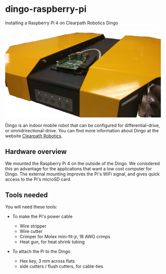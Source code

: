 # dingo-raspberry-pi
Installing a Raspberry Pi 4 on Clearpath Robotics Dingo

<img src="/images/dingo-raspberry-pi-1.png" alt="Image of dingo and pi" width="600" >

Dingo is an indoor mobile robot that can be configured for differential-drive, or omnidrirectional-drive.
You can find more information about Dingo at the  website [Clearpath Robotics](https://clearpathrobotics.com/dingo-indoor-mobile-robot/).


## Hardware overview

We mounted the Raspberry Pi 4 on the outside of the Dingo.
We conisdered this an advantage for the applications that want a low cost computer for Dingo.
The external mounting improves the Pi's WiFi signal, and gives quick access to the Pi's microSD card.


## Tools needed

You will need these tools:

* To make the Pi's power cable
  * Wire stripper
  * Wire cutter
  * Crimper for Molex mini-fit-jr, 18 AWG crimps
  * Heat gun, for heat shrink tubing

* To attach the Pi to the Dingo
  * Hex key, 3 mm across flats
  * side cutters / flush cutters, for cable-ties



